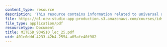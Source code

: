 ```yaml
---
content_type: resource
description: 'This resource contains information related to universal access to electricity. '
file: https://ol-ocw-studio-app-production.s3.amazonaws.com/courses/ids-505j-engineering-economics-and-regulation-of-the-electric-power-sector-spring-2010/401c0ddd423342b42554a05afe40f982_MITESD_934S10_lec_25.pdf
file_type: application/pdf
resourcetype: Document
title: MITESD_934S10_lec_25.pdf
uid: 401c0ddd-4233-42b4-2554-a05afe40f982
---
```

